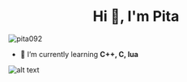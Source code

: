 <h1 align="center">Hi 👋, I'm Pita</h1>

<p align="left"> <img src="https://komarev.com/ghpvc/?username=pita092&label=Profile%20views&color=0e75b6&style=flat" alt="pita092" /> </p>

- 🌱 I’m currently learning **C++, C, lua**

![alt text](https://gruvbox-wallpapers.pages.dev/wallpapers/pixelart/image16.png)
